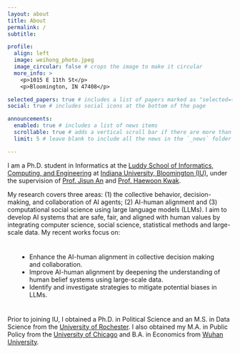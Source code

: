 ```yaml
---
layout: about
title: About
permalink: /
subtitle: 

profile:
  align: left
  image: weihong_photo.jpeg
  image_circular: false # crops the image to make it circular
  more_info: >
    <p>1015 E 11th St</p>
    <p>Bloomington, IN 47408</p>

selected_papers: true # includes a list of papers marked as "selected={true}"
social: true # includes social icons at the bottom of the page

announcements:
  enabled: true # includes a list of news items
  scrollable: true # adds a vertical scroll bar if there are more than 3 news items
  limit: 5 # leave blank to include all the news in the `_news` folder

---
```


<style>
  .text-container {
    max-width: 700px;
    margin-left: 19em; /* Keeps the desktop layout */
    padding: 10px;
  }

  @media (max-width: 768px) { /* Tablet and smaller screens */
    .text-container {
      max-width: 90%;
      margin-left: auto;
      margin-right: auto;
    }
  }

  @media (max-width: 480px) { /* Mobile screens */
    .text-container {
      max-width: 95%;
      margin-left: auto;
      margin-right: auto;
    }
  }
</style>


I am a Ph.D. student in Informatics at the [Luddy School of Informatics, Computing, and Engineering](https://luddy.indiana.edu/about/index.html) at [Indiana University, Bloomington (IU)](https://www.iu.edu/index.html), under the supervision of [Prof. Jisun An](https://jisun.me/) and [Prof. Haewoon Kwak](https://haewoon.github.io/). 

My research covers three areas: (1) the collective behavior, decision-making, and collaboration of AI agents; (2) AI-human alignment and (3) computational social science using large language models (LLMs). I aim to develop AI systems that are safe, fair, and aligned with human values by integrating computer science, social science, statistical methods and large-scale data. My recent works focus on:

<div style="max-width: 90%; margin: auto; padding: 10px;">
  <ul>
    <li>Enhance the AI-human alignment in collective decision making and collaboration.</li>
    <li>Improve AI-human alignment by deepening the understanding of human belief systems using large-scale data.</li>
    <li>Identify and investigate strategies to mitigate potential biases in LLMs.</li>
  </ul>
</div>


Prior to joining IU, I obtained a Ph.D. in Political Science and an M.S. in Data Science from the [University of Rochester](https://www.rochester.edu/). I also obtained my M.A. in Public Policy from the [University of Chicago](https://harris.uchicago.edu/) and B.A. in Economics from [Wuhan University](https://www.whu.edu.cn/).